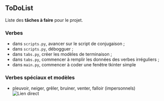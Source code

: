 ## ToDoList

Liste des **tâches à faire** pour le projet.

### Verbes

- dans `scripts.py`, avancer sur le script de conjugaison ;
- dans `scripts.py`, débogguer ;
- dans `tabs.py`, créer les modèles de terminaison ;
- dans `tabs.py`, commencer à remplir les données des verbes irréguliers ;
- dans `main.py`, commencer à coder une fenêtre tkinter simple

### Verbes spéciaux et modèles
- pleuvoir, neiger, grêler, bruiner, venter, falloir (impersonnels)
![Lien direct](https://cdn.discordapp.com/attachments/1214669092632404018/1214972985656615054/Capture_decran_2024-03-06_a_17.28.37.png?ex=65fb0ec4&is=65e899c4&hm=67e9d986c5d548bee6b7497bf04a0d0e6b3ab7d11b607f7fdd1c559e4cef7ad8&)
